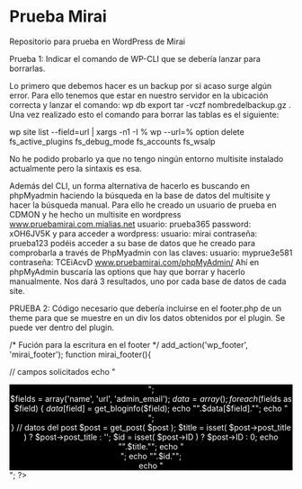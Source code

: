 # Prueba Mirai
Repositorio para prueba en WordPress de Mirai

Prueba 1: Indicar el comando de WP-CLI que se debería lanzar para borrarlas. 

Lo primero que debemos hacer es un backup por si acaso surge algún error. Para ello tenemos que estar en nuestro servidor en la ubicación correcta y lanzar el comando:
wp db export tar -vczf nombredelbackup.gz .
Una vez realizado esto el comando para borrar las tablas es el siguiente:

wp site list --field=url | xargs -n1 -I % wp --url=% option delete fs_active_plugins fs_debug_mode fs_accounts fs_wsalp

No he podido probarlo ya que no tengo ningún entorno multisite instalado actualmente pero la sintaxis es esa.

Además del CLI, un forma alternativa de hacerlo es buscando en phpMyadmin haciendo la búsqueda en la base de datos del multisite y hacer la búsqueda manual. Para ello he creado un usuario de prueba en CDMON y he hecho un multisite en wordpress www.pruebamirai.com.mialias.net usuario: prueba365  password: xOH6JV5K y para acceder a wordpress: usuario: mirai contraseña: prueba123 podéis acceder a su base de datos que he creado para comprobarla a través de PhpMyadmin con las claves: usuario: myprue3e581 contraseña: TCEiAcvD
www.pruebamirai.com/phpMyAdmin/
Ahí en phpMyAdmin buscaría las options que hay que borrar y hacerlo manualmente. Nos dará 3 resultados, uno por cada base de datos de cada site.

PRUEBA 2: Código necesario que debería incluirse en el footer.php de un theme para que se muestre en un div los datos obtenidos por el plugin. Se puede ver dentro del plugin.

/* Fución para la escritura en el footer */
add_action('wp_footer', 'mirai_footer');
function mirai_footer(){
   
// campos solicitados
    echo "<div style='color:#ffffff; background: #000000; text-align:center;'>";  
    $fields = array('name', 'url', 'admin_email');
    $data = array();
    foreach($fields as $field) {
        $data[$field] = get_bloginfo($field);
        echo "".$data[$field]."";
        echo "</br>";  
    }
    // datos del post
    $post = get_post( $post );
    $title = isset( $post->post_title ) ? $post->post_title : '';
    $id    = isset( $post->ID ) ? $post->ID : 0;
    echo "".$title."";
    echo "</br>";
    echo "".$id."";   
	echo "</div>";
    ?>
<?php
};

